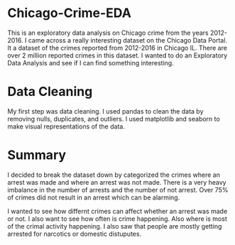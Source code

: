 # Chicago-Crime-EDA
This is an exploratory data analysis on Chicago crime from the years 2012-2016. 
I came across a really interesting dataset on the Chicago Data Portal. It a dataset of the crimes reported from 2012-2016 in Chicago IL. There are over 2 million reported crimes in this dataset. I wanted to do an Exploratory Data Analysis and see if I can find something interesting.

# Data Cleaning
My first step was data cleaning. I used pandas to clean the data by removing nulls, duplicates, and outliers. I used matplotlib and seaborn to make visual representations of the data. 

# Summary 
I decided to break the dataset down by categorized the crimes where an arrest was made and where an arrest was not made. There is a very heavy imbalance in the number of arrests and the number of not arrest. Over 75% of crimes did not result in an arrest which can be alarming. 

I wanted to see how differnt crimes can affect whether an arrest was made or not. I also want to see how often is crime happening. Also where is most of the crimal activity happening.  I also saw that people are mostly getting arrested for narcotics or domestic distuputes.
